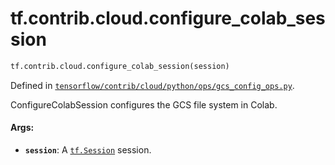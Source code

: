 <div itemscope itemtype="http://developers.google.com/ReferenceObject">
<meta itemprop="name" content="tf.contrib.cloud.configure_colab_session" />
<meta itemprop="path" content="Stable" />
</div>

# tf.contrib.cloud.configure_colab_session

``` python
tf.contrib.cloud.configure_colab_session(session)
```



Defined in [`tensorflow/contrib/cloud/python/ops/gcs_config_ops.py`](/code/stable/tensorflow/contrib/cloud/python/ops/gcs_config_ops.py).

ConfigureColabSession configures the GCS file system in Colab.

#### Args:

* <b>`session`</b>: A <a href="../../../tf/Session.md"><code>tf.Session</code></a> session.